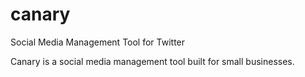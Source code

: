 # canary
Social Media Management Tool for Twitter

Canary is a social media management tool built for small businesses.
